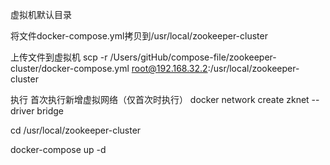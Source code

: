 虚拟机默认目录

将文件docker-compose.yml拷贝到/usr/local/zookeeper-cluster

上传文件到虚拟机
scp -r /Users/gitHub/compose-file/zookeeper-cluster/docker-compose.yml root@192.168.32.2:/usr/local/zookeeper-cluster

执行
首次执行新增虚拟网络（仅首次时执行）
docker network create zknet --driver bridge


cd /usr/local/zookeeper-cluster

docker-compose up -d
